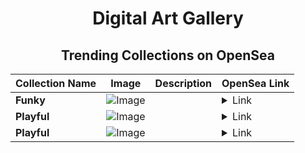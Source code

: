 <div align="center">

# Digital Art Gallery

## Trending Collections on OpenSea

| Collection Name                       | Image                                                                                     | Description                       | OpenSea Link                                                                                          |
|---------------------------------------|-------------------------------------------------------------------------------------------|-----------------------------------|--------------------------------------------------------------------------------------------------------|
| **Funky** | ![Image](https://i.seadn.io/s/raw/files/1ed46e1487c9e48d02a313257ab7c298.jpg?w=500&auto=format?w=200&auto=format) |  | <details><summary>Link</summary>[Funky](https://opensea.io/collection/funky-914)</details> |
| **Playful** | ![Image](https://i.seadn.io/s/raw/files/bf1b13028dd9290c7f14fe63d7fe2feb.jpg?w=500&auto=format?w=200&auto=format) |  | <details><summary>Link</summary>[Playful](https://opensea.io/collection/playful-816)</details> |
| **Playful** | ![Image](https://i.seadn.io/s/raw/files/beb49235f8fc088a5c685e4df959cbec.jpg?w=500&auto=format?w=200&auto=format) |  | <details><summary>Link</summary>[Playful](https://opensea.io/collection/playful-815)</details> |

</div>